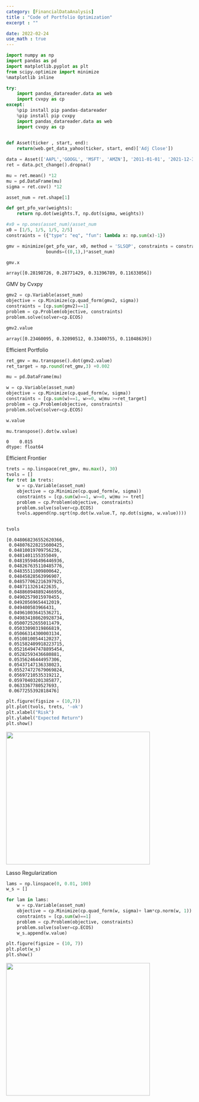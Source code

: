 ```yaml
---
category: [FinancialDataAnalysis]
title : "Code of Portfolio Optimization"
excerpt : ""

date: 2022-02-24
use_math : true
---
```


```python
import numpy as np
import pandas as pd
import matplotlib.pyplot as plt
from scipy.optimize import minimize
%matplotlib inline

try:
    import pandas_datareader.data as web
    import cvxpy as cp
except:
    %pip install pip pandas-datareader
    %pip install pip cvxpy
    import pandas_datareader.data as web
    import cvxpy as cp
  
```


```python
def Asset(ticker , start, end):
    return(web.get_data_yahoo(ticker, start, end)['Adj Close'])
```


```python
data = Asset(['AAPL','GOOGL', 'MSFT', 'AMZN'], '2011-01-01', '2021-12-31')
ret = data.pct_change().dropna()

mu = ret.mean() *12 
mu = pd.DataFrame(mu)
sigma = ret.cov() *12

asset_num = ret.shape[1]

```


```python
def get_pfo_var(weights):
    return np.dot(weights.T, np.dot(sigma, weights))

#x0 = np.ones(asset_num)/asset_num
x0 = [1/5, 1/5, 1/5, 2/5]
constraints = ({"type": "eq", "fun": lambda x: np.sum(x)-1})
```


```python
gmv = minimize(get_pfo_var, x0, method = 'SLSQP', constraints = constraints,
               bounds=((0,1),)*asset_num)

gmv.x
```




    array([0.28198726, 0.28771429, 0.31396789, 0.11633056])



GMV by Cvxpy


```python
gmv2 = cp.Variable(asset_num)
objective = cp.Minimize(cp.quad_form(gmv2, sigma))
constraints = [cp.sum(gmv2)==1]
problem = cp.Problem(objective, constraints)
problem.solve(solver=cp.ECOS)

gmv2.value
```




    array([0.23460095, 0.32090512, 0.33400755, 0.11048639])



Efficient Portfolio


```python
ret_gmv = mu.transpose().dot(gmv2.value)
ret_target = np.round(ret_gmv,3) +0.002

mu = pd.DataFrame(mu)
```


```python
w = cp.Variable(asset_num)
objective = cp.Minimize(cp.quad_form(w, sigma))
constraints = [cp.sum(w)==1, w>=0, w@mu >=ret_target]
problem = cp.Problem(objective, constraints)
problem.solve(solver=cp.ECOS)

w.value

```


```python
mu.transpose().dot(w.value)
```




    0    0.015
    dtype: float64



Efficient Frontier


```python
trets = np.linspace(ret_gmv, mu.max(), 30)
tvols = []
for tret in trets:
    w = cp.Variable(asset_num)
    objective = cp.Minimize(cp.quad_form(w, sigma))
    constraints = [cp.sum(w)==1, w>=0, w@mu >= tret]
    problem = cp.Problem(objective, constraints)
    problem.solve(solver=cp.ECOS)
    tvols.append(np.sqrt(np.dot(w.value.T, np.dot(sigma, w.value))))


tvols
```




    [0.048068236552620366,
     0.048076228215600425,
     0.04810019709756236,
     0.0481401155355049,
     0.048195946496446936,
     0.048267635110485776,
     0.04835511009800642,
     0.04845828563996907,
     0.048577062216397925,
     0.0487113261422635,
     0.048860948892466956,
     0.04902579015970455,
     0.04920569654412019,
     0.049400503966431,
     0.04961003641536271,
     0.049834108620928734,
     0.05007252655011479,
     0.05033090319866819,
     0.05066314300003134,
     0.05108100544120237,
     0.051582409918223715,
     0.052164947478895454,
     0.05282593436680881,
     0.05356246444957306,
     0.05437147136338023,
     0.055274727679069824,
     0.05697210535319212,
     0.05970403201385877,
     0.0633367780527693,
     0.0677255392818476]




```python
plt.figure(figsize = (10,7))
plt.plot(tvols, trets, '-ok')
plt.xlabel("Risk")
plt.ylabel("Expected Return")
plt.show()
```


<p>
<img src = "/assets/img/GMV_Frontier.png" , height="357x", width="388px" >
</p>


Lasso Regularization


```python
lams = np.linspace(0, 0.01, 100)
w_s = []

for lam in lams:
    w = cp.Variable(asset_num)
    objective = cp.Minimize(cp.quad_form(w, sigma)+ lam*cp.norm(w, 1))
    constraints = [cp.sum(w)==1]
    problem = cp.Problem(objective, constraints)
    problem.solve(solver=cp.ECOS)
    w_s.append(w.value)


```


```python
plt.figure(figsize = (10, 7))
plt.plot(w_s)
plt.show()
```


<p>
<img src = "/assets/img/GMV_lasso.png" , height="357x", width="388px" >
</p>
    

